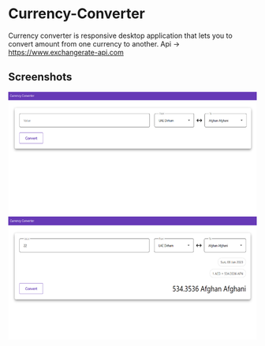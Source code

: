 # Currency-Converter
Currency converter is responsive desktop application that lets you to convert amount from one currency to another.
Api -> https://www.exchangerate-api.com

## Screenshots
<img src="Currency Converter/Images/img_1.png" alt="image-1" height="250px">  
<img src="Currency Converter/Images/img_2.png" alt="image-2" height="250px">
